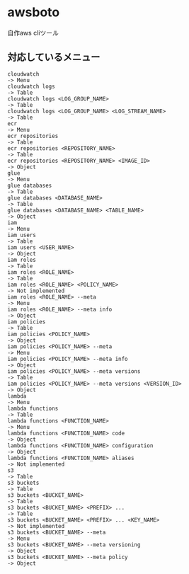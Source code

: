 # awsboto

自作aws cliツール

## 対応しているメニュー

    cloudwatch                                                                  -> Menu
    cloudwatch logs                                                             -> Table
    cloudwatch logs <LOG_GROUP_NAME>                                            -> Table
    cloudwatch logs <LOG_GROUP_NAME> <LOG_STREAM_NAME>                          -> Table
    ecr                                                                         -> Menu
    ecr repositories                                                            -> Table
    ecr repositories <REPOSITORY_NAME>                                          -> Table
    ecr repositories <REPOSITORY_NAME> <IMAGE_ID>                               -> Object
    glue                                                                        -> Menu
    glue databases                                                              -> Table
    glue databases <DATABASE_NAME>                                              -> Table
    glue databases <DATABASE_NAME> <TABLE_NAME>                                 -> Object
    iam                                                                         -> Menu
    iam users                                                                   -> Table
    iam users <USER_NAME>                                                       -> Object
    iam roles                                                                   -> Table
    iam roles <ROLE_NAME>                                                       -> Table
    iam roles <ROLE_NAME> <POLICY_NAME>                                         -> Not implemented
    iam roles <ROLE_NAME> --meta                                                -> Menu
    iam roles <ROLE_NAME> --meta info                                           -> Object
    iam policies                                                                -> Table
    iam policies <POLICY_NAME>                                                  -> Object
    iam policies <POLICY_NAME> --meta                                           -> Menu
    iam policies <POLICY_NAME> --meta info                                      -> Object
    iam policies <POLICY_NAME> --meta versions                                  -> Table
    iam policies <POLICY_NAME> --meta versions <VERSION_ID>                     -> Object
    lambda                                                                      -> Menu
    lambda functions                                                            -> Table
    lambda functions <FUNCTION_NAME>                                            -> Menu
    lambda functions <FUNCTION_NAME> code                                       -> Object
    lambda functions <FUNCTION_NAME> configuration                              -> Object
    lambda functions <FUNCTION_NAME> aliases                                    -> Not implemented
    s3                                                                          -> Table
    s3 buckets                                                                  -> Table
    s3 buckets <BUCKET_NAME>                                                    -> Table
    s3 buckets <BUCKET_NAME> <PREFIX> ...                                       -> Table
    s3 buckets <BUCKET_NAME> <PREFIX> ... <KEY_NAME>                            -> Not implemented
    s3 buckets <BUCKET_NAME> --meta                                             -> Menu
    s3 buckets <BUCKET_NAME> --meta versioning                                  -> Object
    s3 buckets <BUCKET_NAME> --meta policy                                      -> Object


